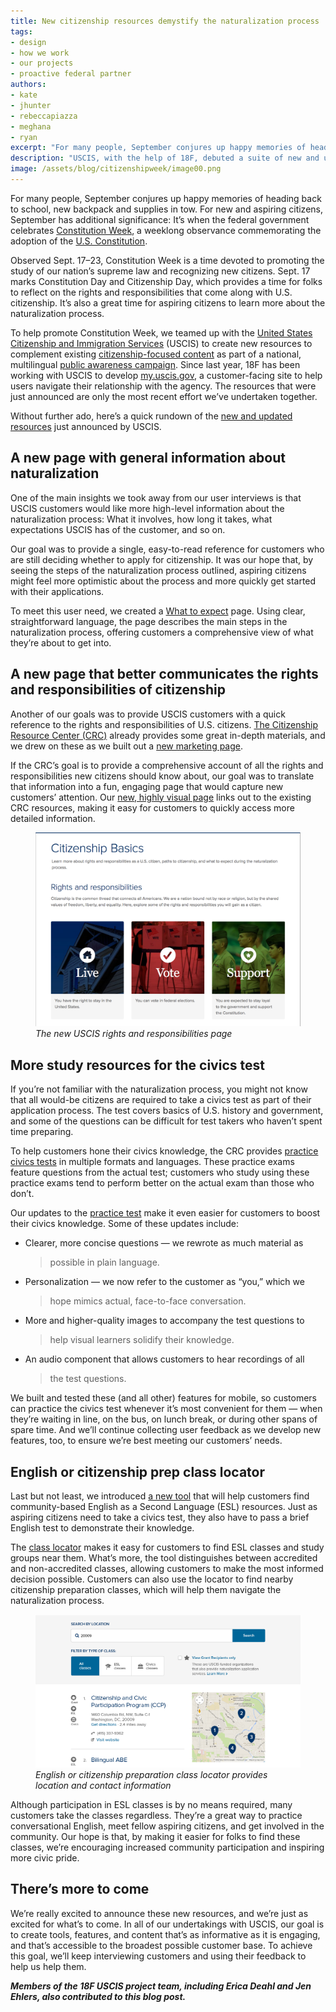 ```yaml
---
title: New citizenship resources demystify the naturalization process
tags:
- design
- how we work
- our projects
- proactive federal partner
authors:
- kate
- jhunter
- rebeccapiazza
- meghana
- ryan
excerpt: "For many people, September conjures up happy memories of heading back to school, new backpack and supplies in tow. For new and aspiring citizens, September has additional significance: It’s when the federal government celebrates Constitution Week, a weeklong observance commemorating the adoption of the U.S. Constitution."
description: "USCIS, with the help of 18F, debuted a suite of new and updated resources for aspiring citizens to learn about the naturalization process."
image: /assets/blog/citizenshipweek/image00.png
---
```

For many people, September conjures up happy memories of heading back to
school, new backpack and supplies in tow. For new and aspiring citizens,
September has additional significance: It’s when the federal government
celebrates [Constitution
Week](http://www.uscis.gov/news/news-releases/celebrating-constitution-day-and-citizenship-day-naturalization-ceremonies),
a weeklong observance commemorating the adoption of the [U.S.
Constitution](http://www.archives.gov/exhibits/charters/constitution.html).

Observed Sept. 17–23, Constitution Week is a time devoted to promoting
the study of our nation’s supreme law and recognizing new citizens.
Sept. 17 marks Constitution Day and Citizenship Day, which provides a
time for folks to reflect on the rights and responsibilities that come
along with U.S. citizenship. It’s also a great time for aspiring
citizens to learn more about the naturalization process.

To help promote Constitution Week, we teamed up with the [United States
Citizenship and Immigration Services](http://www.uscis.gov/) (USCIS) to
create new resources to complement existing [citizenship-focused
content](https://committocitizenship.org/) as part of a national,
multilingual [public awareness
campaign](https://committocitizenship.org/). Since last year, 18F has
been working with USCIS to develop
[my.uscis.gov](https://my.uscis.gov/), a customer-facing site to help
users navigate their relationship with the agency. The resources that
were just announced are only the most recent effort we’ve undertaken
together.

Without further ado, here’s a quick rundown of the [new and updated
resources](https://committocitizenship.org/) just announced by USCIS.

## A new page with general information about naturalization

One of the main insights we took away from our user interviews is that
USCIS customers would like more high-level information about the
naturalization process: What it involves, how long it takes, what
expectations USCIS has of the customer, and so on.

Our goal was to provide a single, easy-to-read reference for customers
who are still deciding whether to apply for citizenship. It was our hope
that, by seeing the steps of the naturalization process outlined,
aspiring citizens might feel more optimistic about the process and more
quickly get started with their applications.

To meet this user need, we created a [What to
expect](https://my.uscis.gov/citizenship/what_to_expect) page. Using
clear, straightforward language, the page describes the main steps in
the naturalization process, offering customers a comprehensive view of
what they’re about to get into.

## A new page that better communicates the rights and responsibilities of citizenship

Another of our goals was to provide USCIS customers with a quick
reference to the rights and responsibilities of U.S. citizens. [The
Citizenship Resource Center (CRC)](http://www.uscis.gov/citizenship)
already provides some great in-depth materials, and we drew on these as
we built out a [new marketing
page](https://my.uscis.gov/citizenship/information).

If the CRC’s goal is to provide a comprehensive account of all the
rights and responsibilities new citizens should know about, our goal was
to translate that information into a fun, engaging page that would
capture new customers’ attention. Our [new, highly visual
page](https://my.uscis.gov/citizenship/information) links out to the
existing CRC resources, making it easy for customers to quickly access
more detailed information.

<figure>
  <img src="/assets/blog/citizenshipweek/image00.png" alt="">
  <figcaption><em>The new USCIS rights and responsibilities page</em></figcaption>
</figure>

## More study resources for the civics test

If you’re not familiar with the naturalization process, you might not
know that all would-be citizens are required to take a civics test as
part of their application process. The test covers basics of U.S.
history and government, and some of the questions can be difficult for
test takers who haven’t spent time preparing.

To help customers hone their civics knowledge, the CRC provides
[practice civics tests](https://my.uscis.gov/prep/test/civics) in
multiple formats and languages. These practice exams feature questions
from the actual test; customers who study using these practice exams
tend to perform better on the actual exam than those who don’t.

Our updates to the [practice
test](https://my.uscis.gov/prep/test/civics/view) make it even easier
for customers to boost their civics knowledge. Some of these updates
include:

-   Clearer, more concise questions — we rewrote as much material as
    > possible in plain language.

-   Personalization — we now refer to the customer as “you,” which we
    > hope mimics actual, face-to-face conversation.

-   More and higher-quality images to accompany the test questions to
    > help visual learners solidify their knowledge.

-   An audio component that allows customers to hear recordings of all
    > the test questions.

We built and tested these (and all other) features for mobile, so
customers can practice the civics test whenever it’s most convenient for
them — when they’re waiting in line, on the bus, on lunch break, or
during other spans of spare time. And we’ll continue collecting user
feedback as we develop new features, too, to ensure we’re best meeting
our customers’ needs.

## English or citizenship prep class locator

Last but not least, we introduced [a new
tool](https://my.uscis.gov/findaclass) that will help customers find
community-based English as a Second Language (ESL) resources. Just as
aspiring citizens need to take a civics test, they also have to pass a
brief English test to demonstrate their knowledge.

The [class locator](https://my.uscis.gov/findaclass) makes it easy for
customers to find ESL classes and study groups near them. What’s more,
the tool distinguishes between accredited and non-accredited classes,
allowing customers to make the most informed decision possible.
Customers can also use the locator to find nearby citizenship
preparation classes, which will help them navigate the naturalization
process.

<figure>
  <img src="/assets/blog/citizenshipweek/image01.png" alt="">
  <figcaption><em>English or citizenship preparation class locator provides location and contact information</em></figcaption>
</figure>

Although participation in ESL classes is by no means required, many
customers take the classes regardless. They’re a great way to practice
conversational English, meet fellow aspiring citizens, and get involved
in the community. Our hope is that, by making it easier for folks to
find these classes, we’re encouraging increased community participation
and inspiring more civic pride.

## There’s more to come

We’re really excited to announce these new resources, and we’re just as
excited for what’s to come. In all of our undertakings with USCIS, our
goal is to create tools, features, and content that’s as informative as
it is engaging, and that’s accessible to the broadest possible customer
base. To achieve this goal, we’ll keep interviewing customers and using
their feedback to help us help them.

***Members of the 18F USCIS project team, including Erica Deahl and Jen
Ehlers, also contributed to this blog post.***
